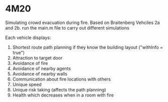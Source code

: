 # 4M20
Simulating crowd evacuation during fire. Based on Braitenberg Vehciles 2a and 2b.
run the main.m file to carry out different simulations

Each vehicle displays:
  1. Shortest route path planning if they know the building layout ("withInfo = true")
  2. Attraction to target door
  3. Avoidance of fire
  4. Avoidance of nearby agents
  5. Avoidance of nearby walls
  6. Communication about fire locations with others
  7. Unique speed
  8. Unique risk taking (affects the path planning)
  9. Health which decreases when in a room with fire

 
  




